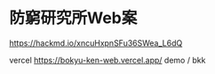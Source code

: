 # 防窮研究所Web案

<https://hackmd.io/xncuHxpnSFu36SWea_L6dQ>

vercel
<https://bokyu-ken-web.vercel.app/>
demo / bkk
